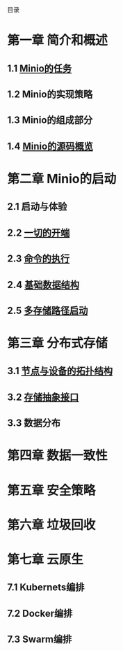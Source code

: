 目录
# 第一章 简介和概述
## 1.1 [Minio的任务](chapter1-s1-introduction.md)
## 1.2 Minio的实现策略
## 1.3 Minio的组成部分
## 1.4 [Minio的源码概览](chapter1-s4-sourcecodes.md)

# 第二章 Minio的启动
## 2.1 启动与体验
## 2.2 [一切的开端](chapter2-s2-start.md)
## 2.3 [命令的执行](chapter2-s3-cmdhandle.md)
## 2.4 [基础数据结构](chapter2-s4-foundationstructs.md)
## 2.5 [多存储路径启动](chapter2-s5-disksstart.md)

# 第三章 分布式存储
## 3.1 [节点与设备的拓扑结构](chapter3-s1-topo.md)
## 3.2 [存储抽象接口](chapter3-s2-storageapi.md)
## 3.3 数据分布

# 第四章 数据一致性

# 第五章 安全策略

# 第六章 垃圾回收

# 第七章 云原生
## 7.1 Kubernets编排
## 7.2 Docker编排
## 7.3 Swarm编排